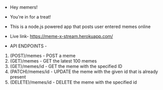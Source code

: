 * Hey memers!


* You're in for a treat!


* This is a node.js powered app that posts user entered memes online


* Live link- https://meme-x-stream.herokuapp.com/


* API ENDPOINTS -
1. (POST)/memes - POST a meme
2. (GET)/memes - GET the latest 100 memes
3. (GET)/memes/id - GET the meme with the specified ID
4. (PATCH)/memes/id - UPDATE the meme with the given id that is already present
5. (DELETE)/memes/id - DELETE the meme with the specified id